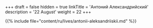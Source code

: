 +++
draft = false
hidden = true
linkTitle = 'Антоний Александрийский'
description = '22 August'
weight = 22
+++

{{% include file="content/ru/lives/antonii-aleksandriiskii.md" %}}
